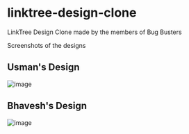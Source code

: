 # linktree-design-clone

LinkTree Design Clone made by the members of Bug Busters

Screenshots of the designs

## Usman's Design
![image](https://user-images.githubusercontent.com/51731966/209363900-8153ab4c-5497-4d22-83c7-8338afa72370.png)
## Bhavesh's Design
![image](https://cdn.discordapp.com/attachments/1056086845693370439/1056086883505020998/image.png)